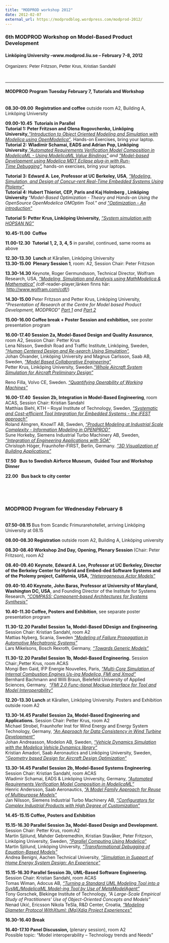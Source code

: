 ```yaml
---
title: "MODPROD workshop 2012"
date: 2012-02-07
external_url: https://modprodblog.wordpress.com/modprod-2012/
---
```

<h3>6th MODPROD Workshop on Model-Based Product Development</h3>
<h4>Linköping University –www.modprod.liu.se – February 7-8, 2012</h4>
<p style="font-family: verdana, arial, helvetica, sans-serif; font-weight: normal; letter-spacing: normal; line-height: 15px; text-transform: none;" align="left">Organizers: Peter Fritzson, Petter Krus, Kristian Sandahl</p>
<p style="font-family: verdana, arial, helvetica, sans-serif; font-weight: normal; letter-spacing: normal; line-height: 15px; text-transform: none;" align="left">&nbsp;</p>
<hr />
<h4 class="vinjett">MODPROD Program Tuesday February 7, Tutorials and Workshop</h4>
<p><br /> <strong>08.30-09.00 &nbsp;Registration and coffee</strong> outside room A2, Building A, Linköping University</p>
<p><strong>09.00-10.45 &nbsp;Tutorials in Parallel<br /> </strong><strong>Tutorial 1: Peter Fritzson and Olena Rogovchenko, Linköping University,</strong><em><a href="http://www.modprod.liu.se/modprod2012/1.322778/modprod2012-tutorial1-Peter-Fritzson-ModelicaTutorial.pdf">“Introduction to Object Oriented Modeling and Simulation with Modelica using OpenModelica”</a></em>. Hands-on Exercises, bring your laptop.<br /> <strong>Tutorial 2:</strong> <strong>Wladimir Schamai, EADS&nbsp;and&nbsp;Adrian Pop, Linköping University</strong>,<em><a href="http://www.modprod.liu.se/modprod2012/1.323021/modprod2012-tutorial2a-Wladimir-Schamai-ModelicaML_ValueBindings.pdf">"Automated Requirements Verification Model Composition in ModelicaML -&nbsp;Using ModelicaML Value Bindings"</a> and </em><a href="http://www.modprod.liu.se/modprod2012/1.322779/modprod2012-tutorial2b-Adrian-Pop-MDTandModelicaML.pdf"><em>"Model-based Development using&nbsp;Modelica MDT Eclipse plug-in with Run-Time&nbsp;Debugging"</em></a><em>, </em>hands-on exercises, bring your laptops.</p>
<p><strong>Tutorial 3:</strong> <strong>Edward A. Lee, Professor at UC Berkeley, USA</strong>,<em> <a href="http://www.modprod.liu.se/modprod2012/1.322780/modprod2012-tutorial3-Edward-Lee-PtolemyII.pdf">“Modeling, Simulation, and Design of Concur-rent Real-Time Embedded Systems Using Ptolemy”</a><br /> </em><strong>Tutorial 4:&nbsp;Hubert Thieriot, CEP, Paris and Kaj Holmberg , Linköping University </strong><em>“Model-Based&nbsp;Optimization </em><em>-&nbsp;Theory and Hands-on Using the OpenSource OpenModelica OMOptim Tool." and <a href="http://www.modprod.liu.se/modprod2012/1.322780/modprod2012-tutorial3-Edward-Lee-PtolemyII.pdf">"Optimization -&nbsp;An introduction"</a></em></p>
<p><strong>Tutorial 5: Petter Krus, Linköping University,</strong><em> <a href="http://www.modprod.liu.se/modprod2012/1.322782/modprod2012-tutorial5-modprod2012-Petter-Krus-HOPSAN.pdf">“System simulation with HOPSAN NG” </a></em></p>
<p><strong>10.45-11.00 &nbsp;Coffee</strong></p>
<p><strong>11.00-12.30 &nbsp;Tutorial 1, 2, 3, 4, 5</strong> in parallel, continued, same rooms as above</p>
<p><strong>12.30-13.30 &nbsp;Lunch </strong>at Kårallen, Linköping University<br /> <strong>13.30-15.00 &nbsp;Plenary Session 1</strong>, room: A2, Session Chair: Peter Fritzson</p>
<p><strong>13.30-14.30</strong> Keynote, Roger Germundsson, Technical Director, Wolfram Research, USA, <em><a href="http://www.modprod.liu.se/modprod2012/1.322785/modprod2012-day1-talk01-Roger-Germundsson-ModProd2012.cdf">“Modeling, Simulation and Analysis using MathModelica &amp; Mathematica”</a> (</em>cdf-reader-player,länken finns här: &nbsp;<a href="http://www.wolfram.com/cdf/">http://www.wolfram.com/cdf/</a>)</p>
<p><strong>14.30-15.00 </strong> Peter Fritzson and Petter Krus, Linköping University, <em>“Presentation of Research at the Centre for Model based Product Development, MODPROD” <a href="http://www.modprod.liu.se/modprod2012/1.322786/modprod2012-day1-talk02-PeterFritzson-PELAB-MODPROD-Research.pdf">Part 1</a> and <a href="http://www.modprod.liu.se/modprod2012/1.322787/modprod2012-day1-talk03-PetterKrus-FLUMES-MODPROD-Research.pdf">Part 2</a></em></p>
<p><strong>15.00-16.00&nbsp;Coffee break + Poster Session and exhibition,</strong> see poster presentation program</p>
<p><strong>16.00-17.40&nbsp;Session 2a, Model-Based Design and Quality Assurance</strong>, room A2, Session Chair: Petter Krus<br /> Lena Nilsson, Swedish Road and Traffic Institute, Linköping, Sweden,<em> <a href="http://www.modprod.liu.se/modprod2012/1.322788/modprod2012-day1-talk04a-Lena-Nilsson-MODPROD_2012-02-07_Session2a_LenaNilsson.pdf">”Human Centered Design and Re-search Using Simulation”</a>,</em><br /> Johan Ölvander, Linköping University and Magnus Carlsson, Saab AB, Sweden, <em><a href="http://www.modprod.liu.se/modprod2012/1.325424/modprod2012-day1-talk05a-Johan-Olvander-Crescendo.pdf">“Model Based Collaborative Engineering” </a><br /> </em>Petter Krus, Linköping University, Sweden.<em><a href="http://www.modprod.liu.se/modprod2012/1.325425/modprod2012-day1-talk06a-Petter-Krus-Aircraft-Simulation.pdf">“Whole Aircraft System Simulation for Aircraft Preliminary Design”</a></em></p>
<p>Reno Filla, Volvo CE, Sweden.<em> <a href="http://www.modprod.liu.se/modprod2012/1.325426/modprod2012-day1-talk07a-Reno-Filla-Operability-of-Machines.pdf">“Quantifying Operability of Working Machines”</a></em></p>
<p><strong>16.00-17.40 &nbsp;Session 2b, Integration in Model-Based Engineering</strong>, room ACAS, Session Chair: Kristian Sandahl <br /> Matthias Biehl, KTH – Royal Institute of Technology, Sweden,<em> <a href="http://www.modprod.liu.se/modprod2012/1.322789/modprod2012-day1-talk04b-Mattias-Biehl-iFEST.pdf">“Systematic and Cost-efficient Tool Integration for Embedded Systems - the iFEST approach”</a></em><br /> Roland Almgren, KnowIT AB, Sweden, <em><a href="http://www.modprod.liu.se/modprod2012/1.322790/modprod2012-day1-talk05b-Roland-Almgren-Product-Modeling-Industr-Scale.pdf">“Product Modeling at Industrial Scale Complexity - Information Modeling in OPENPROD”</a></em><br /> Sune Horkeby, Siemens Industrial Turbo Machinery AB, Sweden, <em><a href="http://www.modprod.liu.se/modprod2012/1.322791/modprod2012-day1-talk06b-Sune-Horkeby-Integration-with-SOA.pdf">“Integration of Engineering Applications with SOA”</a></em><br /> Christoph Höger, Fraunhofer-FIRST, Berlin, Germany. <em><a href="http://www.modprod.liu.se/modprod2012/1.322792/modprod2012-day1-talk07b-Christoph-Hger-Nytsch-Geusen-BuildigSimulationModelica3D.pdf">“3D Visualization of Building Applications”</a></em></p>
<p><strong>17.50&nbsp; &nbsp;Bus to Swedish Airforce Museum,&nbsp; Guided Tour and Workshop Dinner</strong></p>
<p><strong>22.00&nbsp;&nbsp;&nbsp;Bus back to city center</strong></p>
<p>&nbsp;</p>
<p>&nbsp;</p>
<h3 class="vinjett">MODPROD Program for Wednesday February 8</h3>
<p><br /> <strong>07.50-08.15 </strong>Bus from Scandic Frimurarehotellet, arriving Linköping University at 08.15</p>
<p><strong>08.00-08.30 Registration</strong> outside room A2, Building A, Linköping university</p>
<p><strong>08.30-08.40 Workshop 2nd Day, Opening, Plenary Session </strong>(Chair: Peter Fritzson), room A2</p>
<p><strong>08.40-09.40</strong> <strong>Keynote</strong>, <strong>Edward A. Lee, Professor at UC Berkeley</strong><strong>, Director of the Berkeley Center for Hybrid and Embed-ded Software Systems and of the Ptolemy project, California, USA,</strong> <em><a href="http://www.modprod.liu.se/modprod2012/1.322796/modprod2012-day2-talk02-Edward-Lee-Keynote-Actors-HeterogeneousModels.pdf">“Heterogeneous Actor Models”</a></em></p>
<p><strong>09.40-10.40 Keynote, John Baras, Professor at University of Maryland, Washington DC, USA</strong>, and Founding Director of the Institute for Systems Research,<em> <a href="http://www.modprod.liu.se/modprod2012/1.322797/modprod2012-day2-talk03-John-Baras-Keynote-COMPASS-Architecture.pdf">“COMPASS: Component-based Architectures for Systems Synthesis”</a></em></p>
<p><strong>10.40-11.30 Coffee, Posters and Exhibition</strong>, see separate poster presentation program</p>
<p><strong>11.30-12.20 Parallel Session 1a, Model-Based DDesign and Engineering</strong>. Session Chair: Kristian Sandahl, room A2<br /> Mattias Nyberg, Scania, Sweden <em><a href="http://www.modprod.liu.se/modprod2012/1.322798/modprod2012-day2-talk04a-Mattias-Nyberg-ModelingFailurePropagation.pdf">"Modeling of Failure Propagation in Automotive Mechatronic Systems”</a><br /> </em>Lars Mikelsons, Bosch Rexroth, Germany, <em><a href="http://www.modprod.liu.se/modprod2012/1.322800/modprod2012-day2-talk05a-Lars-Mikelsons-GenericModels.pdf">“Towards Generic Models”</a></em></p>
<p><strong>11.30-12.20 Parallel Session 1b, Model-Based Engineering.</strong> Session Chair:,Petter Krus, room ACAS <br /> Mongi Ben Gaid, IFP Energie Nouvelles, Paris, <em><a href="http://www.modprod.liu.se/modprod2012/1.322799/modprod2012-day2-talk04b-Mongi-Ben-Gaid-Xmod-FMI.pdf">“Multi-Core Simulation of Internal Combustion Engines Us-ing Modelica, FMI and Xmod”</a></em><br /> Bernhard Bachmann and Willi Braun, Bielefeld University of Applied Sciences, Germany,&nbsp;<em> <a href="http://www.modprod.liu.se/modprod2012/1.322801/modprod2012-day2-talk05b-Bernhard-Bachmann-FMI-Mockup-Interface.pdf">“FMI 2.0 Func-tional Mockup Interface for Tool and Model Interoperability”</a></em></p>
<p><strong>12.20-13.30 Lunch</strong> at Kårallen, Linköping University. Posters and Exhibition outside room A2</p>
<p><strong>13.30-14.45 Parallel Session 2a, Model-Based Engineering and Applications.</strong> Session Chair: Petter Krus, room A2<br /> Michael Strobel, Fraunhofer Inst for Wind Energy and Energy System Technology, Germany, <em><a href="http://www.modprod.liu.se/modprod2012/1.322802/modprod2012-day2-talk06a-Michael-Strobel-Data-Consistency-Wind-Turbines.pdf">“An Approach for Data Consistency in Wind Turbine Development”</a><br /> </em>Johan Andreasson, Modelon AB, Sweden, <em><a href="http://www.modprod.liu.se/modprod2012/1.322804/modprod2012-day2-talk07a-Johan-Andreasson-HubertusT-AutomotiveMechanics.pdf">“Vehicle Dynamics Simulation with the Modelica Vehicle Dynamics library”</a><br /> </em>Kristian Amadori, Saab Aeronautics and Linköping University, Sweden,<em><a href="http://www.modprod.liu.se/modprod2012/1.322807/modprod2012-day2-talk08a-Kristian-Amadori-Geometry-Based-Design-and-Optimization.pdf"> “Geometry based Design for Aircraft Design Optimization”</a></em></p>
<p><strong>13.30-14.45 Parallel Session 2b, Model-Based Systems Engineering</strong>. Session Chair: Kristian Sandahl, room ACAS <br /> Wladimir Schamai, EADS &amp; Linköping University, Germany,<em> <a href="http://www.modprod.liu.se/modprod2012/1.322803/modprod2012-day2-talk06b-Wladimir-Schamai-ModelicaML_ValueBindings.pdf">“Automated Requirements Verification Model Composition in ModelicaML”</a><br /> </em>Henric Andersson, Saab Aeronautics,<em> <a href="http://www.modprod.liu.se/modprod2012/1.322805/modprod2012-day2-talk07b-Henric-Andersson-Model-Family-Approach.pdf">“A Model Family Approach for Reuse of Multipurpose Models”</a><br /> </em>Jan Nilsson, Siemens Industrial Turbo Machinery AB, <em><a href="http://www.modprod.liu.se/modprod2012/1.322808/modprod2012-day2-talk08b-Jan-Nilsson--Configurators-for-products.pdf">“Configurators for Complex Industrial Products with High Degree of Customization”</a></em></p>
<p><strong>14.45-15.15 Coffee, Posters and Exhibition</strong></p>
<p><strong>15.15-16.30 Parallel Session 3a, Model-Based Design and Development.</strong> Session Chair: Petter Krus, room:A2<br /> Martin Sjölund, Mahder Gebremedhin, Kristian Stavåker, Peter Fritzson, Linköping University, Sweden, <em><a href="http://www.modprod.liu.se/modprod2012/1.322811/modprod2012-day2-talk10a-Martin-Sjolund-parallel_overview.pdf">“Parallel Computing Using Modelica”</a><br /> </em>Martin Sjölund, Linköping University,<em> <a href="http://www.modprod.liu.se/modprod2012/1.322809/modprod2012-day2-talk09a-Martin-Sjolund-transformational-debugging_simple.pdf">“Transformational Debugging of Equation-Based Models”</a><br /> </em>Andrea Benigni, Aachen Technical University,<em> <a href="http://www.modprod.liu.se/modprod2012/1.322814/modprod2012-day2-talk11a-Andrea-Benigni-Simulation-Home-Energy.pdf">“Simulation in Support of Home Energy System Design: An Experience”</a></em></p>
<p><strong>15.15-16.30 Parallel Session 3b, UML-Based Software Engineering.</strong> Session Chair: Kristian Sandahl, room ACAS<br /> Tomas Wiman, Adocus AB, <em><a href="http://www.modprod.liu.se/modprod2012/1.322810/modprod2012-day2-talk09b-Tomas-Wiman-MetaModelAgent.pdf">“Turning a Standard UML Modeling Tool into a SysML/ModelicaML Model-ing Tool by Use of MetaModelAgent”</a><br /> </em>Tony Gorschek, Blekinge Institute of Technology,<em> “A Large-Scale Empirical Study of Practitioners' Use of Object-Oriented Concepts and Models”<br /> </em>Nenad Ukić, Ericsson Nikola TeSla, R&amp;D Center, Croatia, <em><a href="http://www.modprod.liu.se/modprod2012/1.322813/modprod2012-day2-talk10b-Paper-Nenad-Ukic-Modelling_Diameter_with_xtUM.pdf">“Modeling Diameter Protocol WithXtuml: (Ma)Xdia Project Experiences”</a></em></p>
<p><strong>16.30-16.40 Break</strong></p>
<p><strong>16.40-17.10 Panel Discussion,</strong> (plenary session), room A2 <br /> Possible topic: “Model interoperability – Technology trends and Needs”</p>
